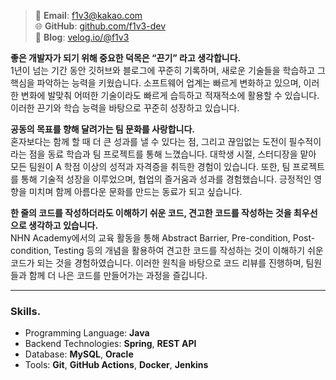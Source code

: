 > 📧 **Email**: [f1v3@kakao.com](mailto:f1v3@kakao.com)  
> 🌐 **GitHub**: [github.com/f1v3-dev](https://github.com/f1v3-dev)    
> 📝 **Blog**: [velog.io/@f1v3](https://velog.io/@f1v3)


**좋은 개발자가 되기 위해 중요한 덕목은 “끈기” 라고 생각합니다.**  
1년이 넘는 기간 동안 깃허브와 블로그에 꾸준히 기록하며, 새로운 기술들을 학습하고 그 핵심을 파악하는 능력을 키웠습니다. 소프트웨어 업계는 빠르게 변화하고 있으며, 이러한 변화에 발맞춰 어떠한 기술이라도 빠르게 습득하고 적재적소에 활용할 수 있습니다. 이러한 끈기와 학습 능력을 바탕으로 꾸준히 성장하고 있습니다.

**공동의 목표를 향해 달려가는 팀 문화를 사랑합니다.**  
혼자보다는 함께 할 때 더 큰 성과를 낼 수 있다는 점, 그리고 끊임없는 도전이 필수적이라는 점을 동료 학습과 팀 프로젝트를 통해 느꼈습니다. 대학생 시절, 스터디장을 맡아 모든 팀원이 A 학점 이상의 성적과 자격증을 취득한 경험이 있습니다. 또한, 팀 프로젝트를 통해 기술적 성장을 이루었으며, 협업의 즐거움과 성과를 경험했습니다. 긍정적인 영향을 미치며 함께 아름다운 문화를 만드는 동료가 되고 싶습니다.

**한 줄의 코드를 작성하더라도 이해하기 쉬운 코드, 견고한 코드를 작성하는 것을 최우선으로 생각하고 있습니다.**  
NHN Academy에서의 교육 활동을 통해 Abstract Barrier, Pre-condition, Post-condition, Testing 등의 개념을 활용하여 견고한 코드를 작성하는 것이 이해하기 쉬운 코드가 되는 것을 경험하였습니다. 이러한 원칙을 바탕으로 코드 리뷰를 진행하며, 팀원들과 함께 더 나은 코드를 만들어가는 과정을 즐깁니다.

---

### Skills.

- Programming Language: **Java**
- Backend Technologies: **Spring**, **REST API**
- Database: **MySQL**, **Oracle**
- Tools: **Git**, **GitHub Actions**, **Docker**, **Jenkins**